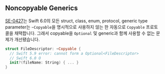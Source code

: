 ## Noncopyable Generics

[SE-0427](https://github.com/swiftlang/swift-evolution/blob/main/proposals/0427-noncopyable-generics.md)는 Swift 6.0의 모든 struct, class, enum, protocol, generic type parameter는 `~Copyable`을 명시적으로 사용하지 않는 한 자동으로 `Copyable` 프로토콜을 채택합니다. 그래서 copyable을 `Optional` 및 generic과 함께 사용할 수 없는 문제가 개선됐습니다.

```swift
struct FileDescriptor: ~Copyable {
  // Swift 5.9 error: cannot form a Optional<FileDescriptor>
  // Swift 6.0 O
  init?(fileName: String) { ... }
}
```
